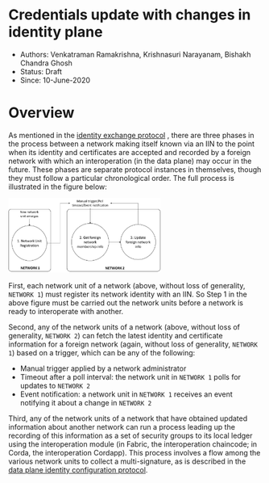 # Credentials update with changes in identity plane

* Authors: Venkatraman Ramakrishna, Krishnasuri Narayanam, Bishakh Chandra Ghosh
* Status: Draft
* Since: 10-June-2020


# Overview

As mentioned in the [identity exchange protocol](../identity/readme.md) , there are three phases in the process between a network making itself known via an IIN to the point when its identity and certificates are accepted and recorded by a foreign network with which an interoperation (in the data plane) may occur in the future. These phases are separate protocol instances in themselves, though they must follow a particular chronological order. The full process is illustrated in the figure below:

<img src="../../resources/images/protocol-identity-overview.jpg" width=60%>

First, each network unit of a network (above, without loss of generality, `NETWORK 1`) must register its network identity with an IIN. So Step 1 in the above figure must be carried out the network units before a network is ready to interoperate with another.

Second, any of the network units of a network (above, without loss of generality, `NETWORK 2`) can fetch the latest identity and certificate information for a foreign network (again, without loss of generality, `NETWORK 1`) based on a trigger, which can be any of the following:
* Manual trigger applied by a network administrator
* Timeout after a poll interval: the network unit in `NETWORK 1` polls for updates to `NETWORK 2`
* Event notification: a network unit in `NETWORK 1` receives an event notifying it about a change in `NETWORK 2`

Third, any of the network units of a network that have obtained updated information about another network can run a process leading up the recording of this information as a set of security groups to its local ledger using the interoperation module (in Fabric, the interoperation chaincode; in Corda, the interoperation Cordapp). This process involves a flow among the various network units to collect a multi-signature, as is described in the [data plane identity configuration protocol](./data-plane-identity-configuration.md).